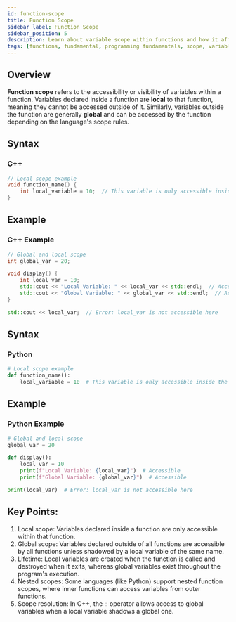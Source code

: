 ```yaml
---
id: function-scope
title: Function Scope
sidebar_label: Function Scope
sidebar_position: 5
description: Learn about variable scope within functions and how it affects accessibility.
tags: [functions, fundamental, programming fundamentals, scope, variables]
---
```


## Overview
**Function scope** refers to the accessibility or visibility of variables within a function. Variables declared inside a function are **local** to that function, meaning they cannot be accessed outside of it. Similarly, variables outside the function are generally **global** and can be accessed by the function depending on the language's scope rules.

## Syntax
### C++
```c++
// Local scope example
void function_name() {
    int local_variable = 10;  // This variable is only accessible inside the function
}

```

## Example
### C++ Example
```c++
// Global and local scope
int global_var = 20;

void display() {
    int local_var = 10;
    std::cout << "Local Variable: " << local_var << std::endl;  // Accessible
    std::cout << "Global Variable: " << global_var << std::endl;  // Accessible
}

std::cout << local_var;  // Error: local_var is not accessible here
```



## Syntax
### Python
```py
# Local scope example
def function_name():
    local_variable = 10  # This variable is only accessible inside the function


```

## Example
### Python Example
```py
# Global and local scope
global_var = 20

def display():
    local_var = 10
    print(f"Local Variable: {local_var}")  # Accessible
    print(f"Global Variable: {global_var}")  # Accessible

print(local_var)  # Error: local_var is not accessible here

```




## Key Points:
1. Local scope: Variables declared inside a function are only accessible within that function.
2. Global scope: Variables declared outside of all functions are accessible by all functions unless shadowed by a local variable of the same name.
3. Lifetime: Local variables are created when the function is called and destroyed when it exits, whereas global variables exist throughout the program's execution.
4. Nested scopes: Some languages (like Python) support nested function scopes, where inner functions can access variables from outer functions.
5. Scope resolution: In C++, the :: operator allows access to global variables when a local variable shadows a global one.

